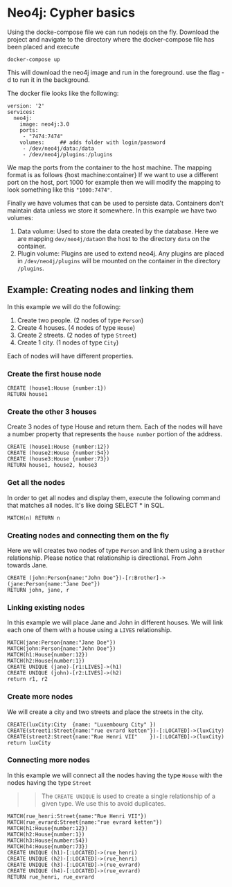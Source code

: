 # Neo4j: Cypher basics #

Using the docke-compose file we can run nodejs on the fly. Download the project and navigate to the directory where the docker-compose file has been placed and execute
```
docker-compose up
```
This will download the neo4j image and run in the foreground. use the flag -d to run it in the background.

The docker file looks like the following:
```
version: '2'
services:
  neo4j:
    image: neo4j:3.0
    ports:
     - "7474:7474"
    volumes:     ## adds folder with login/password
     - /dev/neo4j/data:/data
     - /dev/neo4j/plugins:/plugins   
```
We map the ports from the container to the host machine. The mapping format is as follows {host machine:container}
If we want to use a different port on the host, port 1000 for example then we will modify the mapping to look something like this
`"1000:7474"`.

Finally we have volumes that can be used to persiste data. Containers don't maintain data unless we store it somewhere. 
In this example we have two volumes:
1. Data volume: Used to store the data created by the database. Here we are mapping `dev/neo4j/data`on the host to the directory `data` on the container.
2. Plugin volume: Plugins are used to extend neo4j. Any plugins are placed in `/dev/neo4j/plugins` will be mounted on the container in the directory `/plugins`.

## Example: Creating nodes and linking them ##
In this example we will do the following:
1. Create two people. (2 nodes of type `Person`)
2. Create 4 houses. (4 nodes of type `House`)
3. Create 2 streets. (2 nodes of type `Street`)
4. Create 1 city. (1 nodes of type `City`)

Each of nodes will have different properties.

### Create the first house node ###

```
CREATE (house1:House {number:1})
RETURN house1
```

### Create the other 3 houses ###
Create 3 nodes of type House and return them. Each of the nodes will have a number property that represents the `house number` portion of the address.
```
CREATE (house1:House {number:12})
CREATE (house2:House {number:54})
CREATE (house3:House {number:73})
RETURN house1, house2, house3
```

### Get all the nodes ###

In order to get all nodes and display them, execute the following command that matches all nodes. It's like doing SELECT * in SQL.
```
MATCH(n) RETURN n
```

### Creating nodes and connecting them on the fly ###
Here we will creates two nodes of type `Person` and link them using a `Brother` relationship. Please notice that relationship is directional. From John towards Jane.
```
CREATE (john:Person{name:"John Doe"})-[r:Brother]->(jane:Person{name:"Jane Doe"})
RETURN john, jane, r
```

### Linking existing nodes ###
In this example we will place Jane and John in different houses. We will link each one of them with a house using a `LIVES` relationship.
```
MATCH(jane:Person{name:"Jane Doe"})
MATCH(john:Person{name:"John Doe"})
MATCH(h1:House{number:12})
MATCH(h2:House{number:1})
CREATE UNIQUE (jane)-[r1:LIVES]->(h1)
CREATE UNIQUE (john)-[r2:LIVES]->(h2)
return r1, r2
```
### Create more nodes ###
We will create a city and two streets and place the streets in the city.
```
CREATE(luxCity:City  {name: "Luxembourg City" })
CREATE(street1:Street{name:"rue evrard ketten"})-[:LOCATED]->(luxCity)
CREATE(street2:Street{name:"Rue Henri VII"    })-[:LOCATED]->(luxCity)
return luxCity
```

### Connecting more nodes ###
In this example we will connect all the nodes having the type `House` with the nodes having the type `Street`
>>The `CREATE UNIQUE` is used to create a single relationship of a given type. We use this to avoid duplicates.
```
MATCH(rue_henri:Street{name:"Rue Henri VII"}) 
MATCH(rue_evrard:Street{name:"rue evrard ketten"}) 
MATCH(h1:House{number:12})
MATCH(h2:House{number:1})
MATCH(h3:House{number:54})
MATCH(h4:House{number:73})
CREATE UNIQUE (h1)-[:LOCATED]->(rue_henri)
CREATE UNIQUE (h2)-[:LOCATED]->(rue_henri)
CREATE UNIQUE (h3)-[:LOCATED]->(rue_evrard)
CREATE UNIQUE (h4)-[:LOCATED]->(rue_evrard)
RETURN rue_henri, rue_evrard
```
